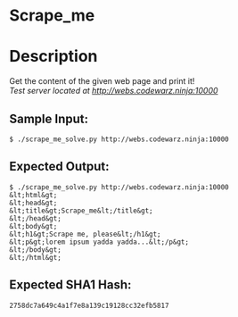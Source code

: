 # Scrape_me

# Description

<p>Get the content of the given web page and print it!<br/>
<em>Test server located at <a href="http://webs.codewarz.ninja:10000" target="_new">http://webs.codewarz.ninja:10000</a></em>
</p>

## Sample Input:

```
$ ./scrape_me_solve.py http://webs.codewarz.ninja:10000
```
## Expected Output:

```
$ ./scrape_me_solve.py http://webs.codewarz.ninja:10000
&lt;html&gt;
&lt;head&gt;
&lt;title&gt;Scrape_me&lt;/title&gt;
&lt;/head&gt;
&lt;body&gt;
&lt;h1&gt;Scrape me, please&lt;/h1&gt;
&lt;p&gt;lorem ipsum yadda yadda...&lt;/p&gt;
&lt;/body&gt;
&lt;/html&gt;
```
## Expected SHA1 Hash:

```
2758dc7a649c4a1f7e8a139c19128cc32efb5817
```
